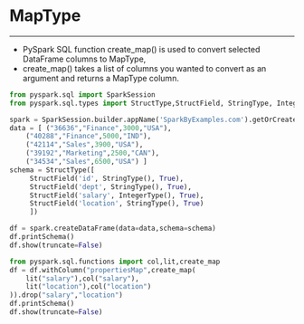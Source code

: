 # MapType

---
*  PySpark SQL function create_map() is used to convert selected DataFrame columns to MapType,
*  create_map() takes a list of columns you wanted to convert as an argument and returns a MapType column.
```python
from pyspark.sql import SparkSession
from pyspark.sql.types import StructType,StructField, StringType, IntegerType

spark = SparkSession.builder.appName('SparkByExamples.com').getOrCreate()
data = [ ("36636","Finance",3000,"USA"), 
    ("40288","Finance",5000,"IND"), 
    ("42114","Sales",3900,"USA"), 
    ("39192","Marketing",2500,"CAN"), 
    ("34534","Sales",6500,"USA") ]
schema = StructType([
     StructField('id', StringType(), True),
     StructField('dept', StringType(), True),
     StructField('salary', IntegerType(), True),
     StructField('location', StringType(), True)
     ])

df = spark.createDataFrame(data=data,schema=schema)
df.printSchema()
df.show(truncate=False)

from pyspark.sql.functions import col,lit,create_map
df = df.withColumn("propertiesMap",create_map(
    lit("salary"),col("salary"),
    lit("location"),col("location")
)).drop("salary","location")
df.printSchema()
df.show(truncate=False)
```